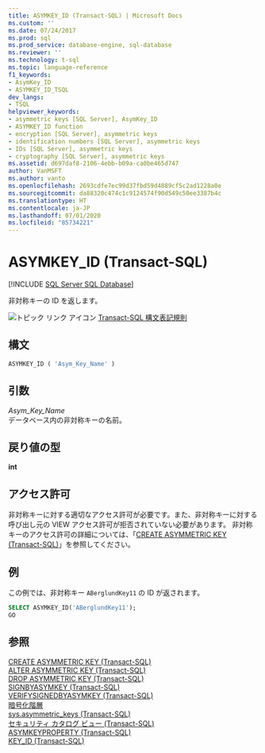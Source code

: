 ```yaml
---
title: ASYMKEY_ID (Transact-SQL) | Microsoft Docs
ms.custom: ''
ms.date: 07/24/2017
ms.prod: sql
ms.prod_service: database-engine, sql-database
ms.reviewer: ''
ms.technology: t-sql
ms.topic: language-reference
f1_keywords:
- AsymKey_ID
- ASYMKEY_ID_TSQL
dev_langs:
- TSQL
helpviewer_keywords:
- asymmetric keys [SQL Server], AsymKey_ID
- ASYMKEY_ID function
- encryption [SQL Server], asymmetric keys
- identification numbers [SQL Server], asymmetric keys
- IDs [SQL Server], asymmetric keys
- cryptography [SQL Server], asymmetric keys
ms.assetid: d697daf8-2106-4ebb-b09a-ca0be465d747
author: VanMSFT
ms.author: vanto
ms.openlocfilehash: 2693cdfe7ec99d37fbd59d4889cf5c2ad1228a0e
ms.sourcegitcommit: da88320c474c1c9124574f90d549c50ee3387b4c
ms.translationtype: HT
ms.contentlocale: ja-JP
ms.lasthandoff: 07/01/2020
ms.locfileid: "85734221"
---
```

# <a name="asymkey_id-transact-sql"></a>ASYMKEY_ID (Transact-SQL)
[!INCLUDE [SQL Server SQL Database](../../includes/applies-to-version/sql-asdb.md)]

非対称キーの ID を返します。
  
![トピック リンク アイコン](../../database-engine/configure-windows/media/topic-link.gif "トピック リンク アイコン") [Transact-SQL 構文表記規則](../../t-sql/language-elements/transact-sql-syntax-conventions-transact-sql.md)
  
## <a name="syntax"></a>構文  
  
```sql
ASYMKEY_ID ( 'Asym_Key_Name' )  
```  
  
## <a name="arguments"></a>引数  
*Asym_Key_Name*  
データベース内の非対称キーの名前。
  
## <a name="return-types"></a>戻り値の型
 **int**  
  
## <a name="permissions"></a>アクセス許可  
非対称キーに対する適切なアクセス許可が必要です。また、非対称キーに対する呼び出し元の VIEW アクセス許可が拒否されていない必要があります。 非対称キーのアクセス許可の詳細については、「[CREATE ASYMMETRIC KEY &#40;Transact-SQL&#41;](../../t-sql/statements/create-asymmetric-key-transact-sql.md)」を参照してください。
  
## <a name="examples"></a>例  
この例では、非対称キー `ABerglundKey11` の ID が返されます。
  
```sql
SELECT ASYMKEY_ID('ABerglundKey11');  
GO  
```  
  
## <a name="see-also"></a>参照
[CREATE ASYMMETRIC KEY &#40;Transact-SQL&#41;](../../t-sql/statements/create-asymmetric-key-transact-sql.md)  
[ALTER ASYMMETRIC KEY &#40;Transact-SQL&#41;](../../t-sql/statements/alter-asymmetric-key-transact-sql.md)  
[DROP ASYMMETRIC KEY &#40;Transact-SQL&#41;](../../t-sql/statements/drop-asymmetric-key-transact-sql.md)  
[SIGNBYASYMKEY &#40;Transact-SQL&#41;](../../t-sql/functions/signbyasymkey-transact-sql.md)  
[VERIFYSIGNEDBYASYMKEY &#40;Transact-SQL&#41;](../../t-sql/functions/verifysignedbyasymkey-transact-sql.md)  
[暗号化階層](../../relational-databases/security/encryption/encryption-hierarchy.md)  
[sys.asymmetric_keys &#40;Transact-SQL&#41;](../../relational-databases/system-catalog-views/sys-asymmetric-keys-transact-sql.md)  
[セキュリティ カタログ ビュー &#40;Transact-SQL&#41;](../../relational-databases/system-catalog-views/security-catalog-views-transact-sql.md)  
[ASYMKEYPROPERTY &#40;Transact-SQL&#41;](../../t-sql/functions/asymkeyproperty-transact-sql.md)  
[KEY_ID &#40;Transact-SQL&#41;](../../t-sql/functions/key-id-transact-sql.md)
  
  
